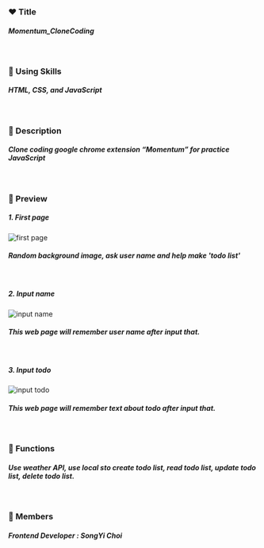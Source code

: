 ### ❤️ Title

##### Momentum_CloneCoding

</br>

### 🧡 Using Skills

##### HTML, CSS, and JavaScript

</br>

### 💛 Description

##### Clone coding google chrome extension “Momentum” for practice JavaScript

</br>

### 💚 Preview

##### 1. First page

![first page](https://user-images.githubusercontent.com/76081841/108696173-8ab0ca80-7544-11eb-9931-6a2c7a249fc8.png)

##### Random background image, ask user name and help make 'todo list'

</br>

##### 2. Input name

![input name](https://user-images.githubusercontent.com/76081841/108696224-9bf9d700-7544-11eb-8692-b380ee6712b7.png)

##### This web page will remember user name after input that.

</br>

##### 3. Input todo

![input todo](https://user-images.githubusercontent.com/76081841/108696236-9d2b0400-7544-11eb-98c1-4bbfc3bbeb4c.png)

##### This web page will remember text about todo after input that.

</br>

### 💙 Functions

##### Use weather API, use local sto create todo list, read todo list, update todo list, delete todo list.

</br>

### 💜 Members

##### Frontend Developer : SongYi Choi
